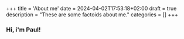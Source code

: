+++
title = 'About me'
date = 2024-04-02T17:53:18+02:00
draft = true
description = "These are some factoids about me."
categories = []
+++

### Hi, i'm Paul!